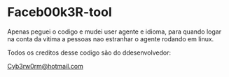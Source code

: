 # Faceb00k3R-tool

Apenas peguei o codigo e mudei user agente e idioma, 
para quando logar na conta da vitima a pessoas nao 
estranhar o agente rodando em linux.


Todos os creditos desse codigo são do ddesenvolvedor:


 Cyb3rw0rm@hotmail.com

